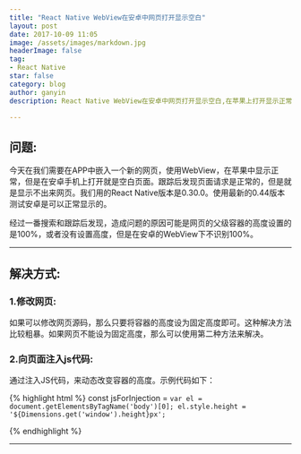```yaml
---
title: "React Native WebView在安卓中网页打开显示空白"
layout: post
date: 2017-10-09 11:05
image: /assets/images/markdown.jpg
headerImage: false
tag:
- React Native
star: false
category: blog
author: ganyin
description: React Native WebView在安卓中网页打开显示空白,在苹果上打开显示正常

---
```


## 问题:

今天在我们需要在APP中嵌入一个新的网页，使用WebView，在苹果中显示正常，但是在安卓手机上打开就是空白页面。跟踪后发现页面请求是正常的，但是就是显示不出来网页。我们用的React Native版本是0.30.0。使用最新的0.44版本测试安卓是可以正常显示的。

经过一番搜索和跟踪后发现，造成问题的原因可能是网页的父级容器的高度设置的是100%，或者没有设置高度，但是在安卓的WebView下不识别100%。

---

## 解决方式:

### 1.修改网页:

如果可以修改网页源码，那么只要将容器的高度设为固定高度即可。这种解决方法比较粗暴。如果网页不能设为固定高度，那么可以使用第二种方法来解决。

### 2.向页面注入js代码:

通过注入JS代码，来动态改变容器的高度。示例代码如下：

{% highlight html %}
const jsForInjection = `
  var el = document.getElementsByTagName('body')[0];
  el.style.height = '${Dimensions.get('window').height}px';
`

<WebView style={styles.webview_style}
                 source={{uri:DEFAULT_URL}}
                 startInLoadingState={true}
                 domStorageEnabled={true}
                 javaScriptEnabled={true}
                 injectJavaScript={jsForInjection}
        >
</WebView>
{% endhighlight %}

---